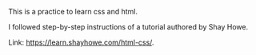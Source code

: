 This is a practice to learn css and html.

I followed step-by-step instructions of a tutorial authored by Shay Howe.

Link: https://learn.shayhowe.com/html-css/.
